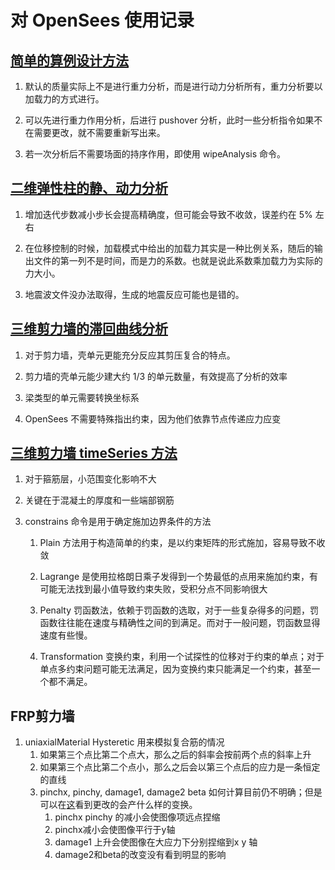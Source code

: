 # 对 OpenSees 使用记录

## [简单的算例设计方法](https://github.com/Mengsen-W/OpenSeesFiles/tree/master/Example-test "Example test")

1. 默认的质量实际上不是进行重力分析，而是进行动力分析所有，重力分析要以加载力的方式进行。

2. 可以先进行重力作用分析，后进行 pushover 分析，此时一些分析指令如果不在需要更改，就不需要重新写出来。

3. 若一次分析后不需要场面的持序作用，即使用 wipeAnalysis 命令。

## [二维弹性柱的静、动力分析](https://github.com/Mengsen-W/OpenSeesFiles/tree/master/ElasticColumn "Elastic Column")

1. 增加迭代步数减小步长会提高精确度，但可能会导致不收敛，误差约在 5% 左右

2. 在位移控制的时候，加载模式中给出的加载力其实是一种比例关系，随后的输出文件的第一列不是时间，而是力的系数。也就是说此系数乘加载力为实际的力大小。

3. 地震波文件没办法取得，生成的地震反应可能也是错的。

## [三维剪力墙的滞回曲线分析](https://github.com/Mengsen-W/OpenSeesFiles/tree/master/ShearWall "Shear Wall")

1. 对于剪力墙，壳单元更能充分反应其剪压复合的特点。

2. 剪力墙的壳单元能少建大约 1/3 的单元数量，有效提高了分析的效率

3. 梁类型的单元需要转换坐标系

4. OpenSees 不需要特殊指出约束，因为他们依靠节点传递应力应变

## [三维剪力墙 timeSeries 方法](https://github.com/Mengsen-W/OpenSeesFiles/tree/master/TimeSeriesShearWall "Time Series Shear Wall")

1. 对于箍筋层，小范围变化影响不大

2. 关键在于混凝土的厚度和一些端部钢筋

3. constrains 命令是用于确定施加边界条件的方法
    1. Plain 方法用于构造简单的约束，是以约束矩阵的形式施加，容易导致不收敛

    2. Lagrange 是使用拉格朗日乘子发得到一个势最低的点用来施加约束，有可能无法找到最小值导致约束失败，受积分点不同影响很大

    3. Penalty 罚函数法，依赖于罚函数的选取，对于一些复杂得多的问题，罚函数往往能在速度与精确性之间的到满足。而对于一般问题，罚函数显得速度有些慢。

    4. Transformation 变换约束，利用一个试探性的位移对于约束的单点；对于单点多约束问题可能无法满足，因为变换约束只能满足一个约束，甚至一个都不满足。

## FRP剪力墙

1. uniaxialMaterial Hysteretic 用来模拟复合筋的情况
    1. 如果第三个点比第二个点大，那么之后的斜率会按前两个点的斜率上升
    2. 如果第三个点比第二个点小，那么之后会以第三个点后的应力是一条恒定的直线
    3. pinchx, pinchy, damage1, damage2 beta 如何计算目前仍不明确；但是可以在[这](https://opensees.berkeley.edu/OpenSees/manuals/usermanual/4052.htm)看到更改的会产什么样的变换。
        1. pinchx pinchy 的减小会使图像项远点捏缩
        2. pinchx减小会使图像平行于y轴
        3. damage1 上升会使图像在大应力下分别捏缩到x y 轴
        4. damage2和beta的改变没有看到明显的影响
